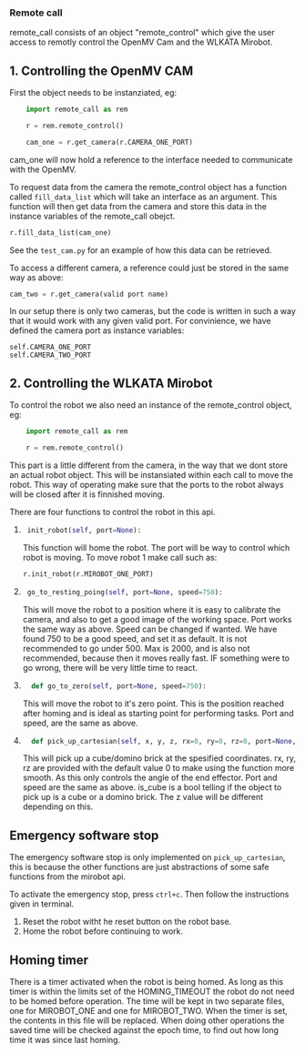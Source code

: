 ### Remote call

remote_call consists of an object "remote_control" which give the user access to remotly control the OpenMV Cam and the WLKATA Mirobot.

## 1. Controlling the OpenMV CAM

First the object needs to be instanziated, eg:
``` python
    import remote_call as rem

    r = rem.remote_control()

    cam_one = r.get_camera(r.CAMERA_ONE_PORT)
```

cam_one will now hold a reference to the interface needed to communicate with the OpenMV.

To request data from the camera the remote_control object has a function called ```fill_data_list``` which will take an interface as an argument. This function will then get data from the camera and store this data in the instance variables of the remote_call obejct.

```python
r.fill_data_list(cam_one)
```

See the ```test_cam.py``` for an example of how this data can be retrieved.

To access a different camera, a reference could just be stored in the same way as above:

```python
cam_two = r.get_camera(valid port name)
```

In our setup there is only two cameras, but the code is written in such a way that it would work with any given valid port. For convinience, we have defined the camera port as instance variables:

    self.CAMERA_ONE_PORT
    self.CAMERA_TWO_PORT

## 2. Controlling the WLKATA Mirobot

To control the robot we also need an instance of the remote_control object, eg:

```python 
    import remote_call as rem

    r = rem.remote_control()
```

This part is a little different from the camera, in the way that we dont store an actual robot object.
This will be instansiated within each call to move the robot. This way of operating make sure that the ports to the robot always will be closed after it is finnished moving.

There are four functions to control the robot in this api.

1. ```python
    init_robot(self, port=None):
   ```
    This function will home the robot. The port will be way to control which robot is moving. To move robot 1 make call such as:

    ```python
    r.init_robot(r.MIROBOT_ONE_PORT)
    ```
2. ```python
    go_to_resting_poing(self, port=None, speed=750):
    ```
    This will move the robot to a position where it is easy to calibrate the camera, and also to get a good image of the working space. Port works the same way as above. Speed can be changed if wanted. We have found 750 to be a good speed, and set it as default. It is not recommended to go under 500. Max is 2000, and is also not recommended, because then it moves really fast. IF something were to go wrong, there will be very little time to react.

3. ```python
     def go_to_zero(self, port=None, speed=750):
   ```
    This will move the robot to it's zero point. This is the position reached after homing and is ideal as starting point for performing tasks. Port and speed, are the same as above.

4. ```python
     def pick_up_cartesian(self, x, y, z, rx=0, ry=0, rz=0, port=None, speed=750, is_cube=True):
   ```
    This will pick up a cube/domino brick at the spesified coordinates. rx, ry, rz are provided with the default value 0 to make using the function more smooth. As this only controls the angle of the end effector. Port and speed are the same as above. is_cube is a bool telling if the object to pick up is a cube or a domino brick. The z value will be different depending on this.
 
 
 ## Emergency software stop
 The emergency software stop is only implemented on ```pick_up_cartesian```, this is because the other functions are just abstractions of some safe functions from the mirobot api.
 
 To activate the emergency stop, press ```ctrl+c```.
 Then follow the instructions given in terminal.
 
 1. Reset the robot witht he reset button on the robot base.
 2. Home the robot before continuing to work.

## Homing timer
There is a timer activated when the robot is being homed. As long as this timer is within the limits set of the HOMING_TIMEOUT the robot do not need to be homed before operation. The time will be kept in two separate files, one for MIROBOT_ONE and one for MIROBOT_TWO. When the timer is set, the contents in this file will be replaced. When doing other operations the saved time will be checked against the epoch time, to find out how long time it was since last homing.
   
